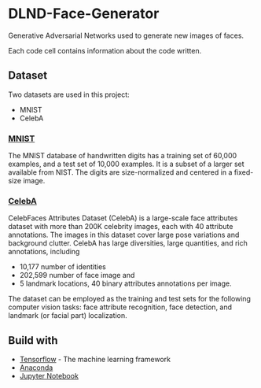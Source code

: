 # DLND-Face-Generator
Generative Adversarial Networks used to generate new images of faces.

Each code cell contains information about the code written.

## Dataset

Two datasets are used in this project:

- MNIST
- CelebA

### [MNIST](http://yann.lecun.com/exdb/mnist/)
The MNIST database of handwritten digits has a training set of 60,000 examples, and a test set of 10,000 examples. It is a subset of a larger set available from NIST. The digits are size-normalized and centered in a fixed-size image.

### [CelebA](http://mmlab.ie.cuhk.edu.hk/projects/CelebA.html)
CelebFaces Attributes Dataset (CelebA) is a large-scale face attributes dataset with more than 200K celebrity images, each with 40 attribute annotations. The images in this dataset cover large pose variations and background clutter. CelebA has large diversities, large quantities, and rich annotations, including

- 10,177 number of identities
- 202,599 number of face image and
- 5 landmark locations, 40 binary attributes annotations per image.

The dataset can be employed as the training and test sets for the following computer vision tasks: face attribute recognition, face detection, and landmark (or facial part) localization.

## Build with
- [Tensorflow](https://www.tensorflow.org/install/) - The machine learning framework
- [Anaconda](https://www.anaconda.com/)
- [Jupyter Notebook](http://jupyter.org/install)
